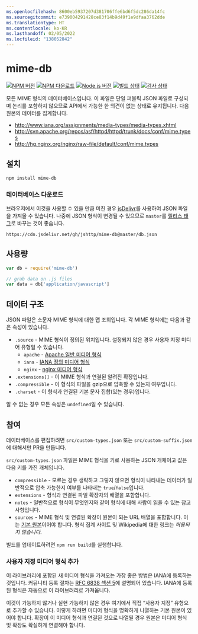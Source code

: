 ```yaml
---
ms.openlocfilehash: 8600eb5937207d381706ffe6bd6f5dc286da14fc
ms.sourcegitcommit: e739004291428ce83f14b9d49f1e9dfaa3762dde
ms.translationtype: HT
ms.contentlocale: ko-KR
ms.lasthandoff: 02/05/2022
ms.locfileid: "138052842"
---
```

# <a name="mime-db"></a>mime-db

[![NPM 버전][npm-version-image]][npm-url]
[![NPM 다운로드][npm-downloads-image]][npm-url]
[![Node.js 버전][node-image]][node-url]
[![빌드 상태][ci-image]][ci-url]
[![검사 상태][coveralls-image]][coveralls-url]

모든 MIME 형식의 데이터베이스입니다.
이 파일은 단일 퍼블릭 JSON 파일로 구성되며 논리를 포함하지 않으므로 API에서 가능한 한 의견이 없는 상태로 유지됩니다.
다음 원본의 데이터를 집계합니다.

- http://www.iana.org/assignments/media-types/media-types.xhtml
- http://svn.apache.org/repos/asf/httpd/httpd/trunk/docs/conf/mime.types
- http://hg.nginx.org/nginx/raw-file/default/conf/mime.types

## <a name="installation"></a>설치

```bash
npm install mime-db
```

### <a name="database-download"></a>데이터베이스 다운로드

브라우저에서 이것을 사용할 수 있을 만큼 미친 경우 [jsDelivr](https://www.jsdelivr.com/)를 사용하여 JSON 파일을 가져올 수 있습니다. 나중에 JSON 형식이 변경될 수 있으므로 `master`를 [릴리스 태그](https://github.com/jshttp/mime-db/tags)로 바꾸는 것이 좋습니다.

```
https://cdn.jsdelivr.net/gh/jshttp/mime-db@master/db.json
```

## <a name="usage"></a>사용량

```js
var db = require('mime-db')

// grab data on .js files
var data = db['application/javascript']
```

## <a name="data-structure"></a>데이터 구조

JSON 파일은 소문자 MIME 형식에 대한 맵 조회입니다.
각 MIME 형식에는 다음과 같은 속성이 있습니다.

- `.source` - MIME 형식이 정의된 위치입니다.
    설정되지 않은 경우 사용자 지정 미디어 유형일 수 있습니다.
    - `apache` - [Apache 일반 미디어 형식](http://svn.apache.org/repos/asf/httpd/httpd/trunk/docs/conf/mime.types)
    - `iana` - [IANA 정의 미디어 형식](http://www.iana.org/assignments/media-types/media-types.xhtml)
    - `nginx` - [nginx 미디어 형식](http://hg.nginx.org/nginx/raw-file/default/conf/mime.types)
- `.extensions[]` - 이 MIME 형식과 연결된 알려진 확장입니다.
- `.compressible` - 이 형식의 파일을 gzip으로 압축할 수 있는지 여부입니다.
- `.charset` - 이 형식과 연결된 기본 문자 집합(있는 경우)입니다.

알 수 없는 경우 모든 속성은 `undefined`일 수 있습니다.

## <a name="contributing"></a>참여

데이터베이스를 편집하려면 `src/custom-types.json` 또는 `src/custom-suffix.json`에 대해서만 PR을 만듭니다.

`src/custom-types.json` 파일은 MIME 형식을 키로 사용하는 JSON 개체이고 값은 다음 키를 가진 개체입니다.

- `compressible` - 모르는 경우 생략하고 그렇지 않으면 형식이 나타내는 데이터가 일반적으로 압축 가능한지 여부를 나타내는 `true`/`false`입니다.
- `extensions` - 형식과 연결된 파일 확장자의 배열을 포함합니다.
- `notes` - 일반적으로 형식이 무엇인지와 같이 형식에 대해 사람이 읽을 수 있는 참고 사항입니다.
- `sources` - MIME 형식 및 연결된 확장이 원본이 되는 URL 배열을 포함합니다. 이는 [기본 원본](https://en.wikipedia.org/wiki/Primary_source)이어야 합니다. 형식 집계 사이트 및 Wikipedia에 대한 링크는 _허용되지 않습니다_.

빌드를 업데이트하려면 `npm run build`를 실행합니다.

### <a name="adding-custom-media-types"></a>사용자 지정 미디어 형식 추가

이 라이브러리에 포함된 새 미디어 형식을 가져오는 가장 좋은 방법은 IANA에 등록하는 것입니다. 커뮤니티 등록 절차는 [RFC 6838 섹션 5](http://tools.ietf.org/html/rfc6838#section-5)에 설명되어 있습니다. IANA에 등록된 형식은 자동으로 이 라이브러리로 가져옵니다.

이것이 가능하지 않거나 실현 가능하지 않은 경우 여기에서 직접 “사용자 지정” 유형으로 추가할 수 있습니다. 이렇게 하려면 미디어 형식을 명확하게 나열하는 기본 원본이 있어야 합니다. 확장이 이 미디어 형식과 연결된 것으로 나열될 경우 원본은 미디어 형식 및 확장도 확실하게 연결해야 합니다.

[ci-image]: https://badgen.net/github/checks/jshttp/mime-db/master?label=ci
[ci-url]: https://github.com/jshttp/mime-db/actions?query=workflow%3Aci
[coveralls-image]: https://badgen.net/coveralls/c/github/jshttp/mime-db/master
[coveralls-url]: https://coveralls.io/r/jshttp/mime-db?branch=master
[node-image]: https://badgen.net/npm/node/mime-db
[node-url]: https://nodejs.org/en/download
[npm-downloads-image]: https://badgen.net/npm/dm/mime-db
[npm-url]: https://npmjs.org/package/mime-db
[npm-version-image]: https://badgen.net/npm/v/mime-db
